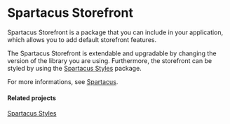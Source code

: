 # Spartacus Storefront

Spartacus Storefront is a package that you can include in your application, which allows you to add default storefront features.

The Spartacus Storefront is extendable and upgradable by changing the version of the library you are using. Furthermore, the storefront can be styled by using the [Spartacus Styles](https://www.npmjs.com/package/@commerce-storefront-toolset/styles) package.

For more informations, see [Spartacus](https://github.com/SAP/spartacus).

#### Related projects

[Spartacus Styles](https://www.npmjs.com/package/@commerce-storefront-toolset/styles)
